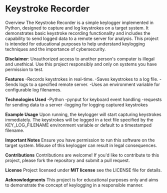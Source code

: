 <h1>Keystroke Recorder</h1>


Overview
The Keystroke Recorder is a simple keylogger implemented in Python, designed to capture and log keystrokes on a target system. It demonstrates basic keystroke recording functionality and includes the capability to send logged data to a remote server for analysis. This project is intended for educational purposes to help understand keylogging techniques and the importance of cybersecurity.

**Disclaimer**: Unauthorized access to another person's computer is illegal and unethical. Use this project responsibly and only on systems you have permission to test.

**Features**
-Records keystrokes in real-time.
-Saves keystrokes to a log file.
-Sends logs to a specified remote server.
-Uses an environment variable for configurable log filenames.

**Technologies Used**
-Python
-pynput for keyboard event handling
-requests for sending data to a server
-logging for logging captured keystrokes

**Example Usage**
Upon running, the keylogger will start capturing keystrokes immediately.
The keystrokes will be logged in a text file specified by the KEY_LOG_FILENAME environment variable or default to a timestamped filename.

**Important Notes**
Ensure you have permission to run this software on the target system.
Misuse of this keylogger can result in legal consequences.

**Contributions**
Contributions are welcome! If you'd like to contribute to this project, please fork the repository and submit a pull request.

**License**
Project licensed under **MIT license**
see the LICENSE file for details.

**Acknowledgments**
This project is for educational purposes only and aims to demonstrate the concept of keylogging in a responsible manner.


